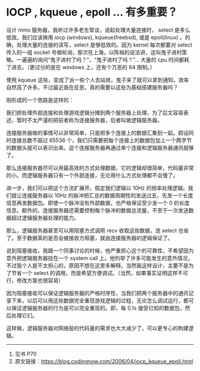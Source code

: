 # IOCP , kqueue , epoll ... 有多重要？

设计 mmo 服务器，我听过许多老生常谈，说起处理大量连接时， select 是多么低效。我们应该换用 iocp (windows), kqueue(freebsd), 或是 epoll(linux) 。的确，处理大量的连接的读写，select 是够低效的。因为 kernel 每次都要对 select 传入的一组 socket 号做轮询，那次在上海，以陈榕的说法讲，这叫鬼子进村策略。一遍遍的询问“鬼子进村了吗？”，“鬼子进村了吗？”... 大量的 cpu 时间都耗了进去。（更过分的是在 windows 上，还有个万恶的 64 限制。）

使用 kqueue 这些，变成了派一些个人去站岗，鬼子来了就可以拿到通知，效率自然高了许多。不过最近我在反思，真的需要以这些为基础搭建服务器吗？

刚形成的一个思路是这样的：

我们把处理外部连接和处理游戏逻辑分摊到两个服务器上处理，为了后文容易表述，暂时不太严谨的把前者称为连接服务器，后者叫做逻辑服务器。

连接服务器做的事情可以非常简单，只是把多个连接上的数据汇集到一起。假设同时连接总数不超过 65536 个，我们只需要把每个连接上的数据包加上一个两字节的数据头就可以表识出来。这个连接服务器再通过单个连接和逻辑服务器通讯就够了。

那么连接服务器尽可以用最高效的方式处理数据，它的逻辑却很简单，代码量非常的小。而逻辑服务器只有一个外部连接，无论用什么方式处理都不会慢了。

进一步，我们可以把这个方法扩展开。假定我们逻辑以 10Hz 的频率处理逻辑。我们就让连接服务器以 10Hz 的脉冲把汇总的数据周期性的发送过去，先发一个长度信息再发数据包。即使一个脉冲没有外部数据，也严格保证至少发一个 0 的长度信息。额外的，连接服务器还需要控制每个脉冲的数据总流量，不至于一次发送数据超过逻辑服务器处理的能力。

那么，逻辑服务器甚至可以用阻塞方式调用 recv 收取这些数据，连 select 也省了。至于数据真的是否会被接收方阻塞，就由连接服务器的逻辑保证了。

说到阻塞接收，我跟一个同事讨论的时候，他严重担心这个的可靠性，不希望因为意外把逻辑服务器挂在一个 system call 上。他列举了许多可能发生的意外情况，不过我个人是不太担心的，原因不想在这里多解释。当然我这样设计，主要不是为了节省一个 select 的调用，而是希望方便调试。（当然，如果事实证明这样不可行，修改方案也很容易）

因为阻塞接收可以保证逻辑服务器的严格时序性，当我们把两个服务器中的通讯记录下来，以后可以用这些数据完全重现游戏逻辑的过程，无论怎么调试运行，都可以保证逻辑服务器的行为是可以完全重现的。即，每 0.1s 接受已知的数据包，然后处理它们。

这样做，逻辑服务器对网络层的代码量的需求也大大减少了，可以更专心的构建逻辑。

---

1. 见书 P70
2. 原文链接：https://blog.codingnow.com/2006/04/iocp_kqueue_epoll.html
